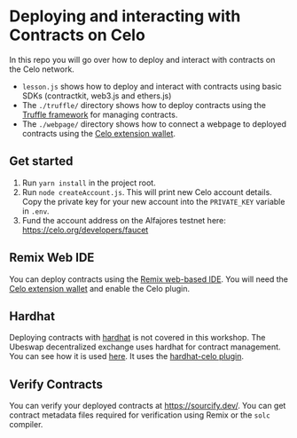 # Deploying and interacting with Contracts on Celo

In this repo you will go over how to deploy and interact with contracts on the Celo network.

- `lesson.js` shows how to deploy and interact with contracts using basic SDKs (contractkit, web3.js and ethers.js)
- The `./truffle/` directory shows how to deploy contracts using the [Truffle framework](https://www.trufflesuite.com/truffle) for managing contracts.
- The `./webpage/` directory shows how to connect a webpage to deployed contracts using the [Celo extension wallet](https://chrome.google.com/webstore/detail/celoextensionwallet/kkilomkmpmkbdnfelcpgckmpcaemjcdh).

## Get started

1. Run `yarn install` in the project root.
2. Run `node createAccount.js`. This will print new Celo account details. Copy the private key for your new account into the `PRIVATE_KEY` variable in `.env`.
3. Fund the account address on the Alfajores testnet here: https://celo.org/developers/faucet

## Remix Web IDE

You can deploy contracts using the [Remix web-based IDE](https://remix.ethereum.org/). You will need the [Celo extension wallet](https://chrome.google.com/webstore/detail/celoextensionwallet/kkilomkmpmkbdnfelcpgckmpcaemjcdh) and enable the Celo plugin.

## Hardhat

Deploying contracts with [hardhat](https://hardhat.org/) is not covered in this workshop. The Ubeswap decentralized exchange uses hardhat for contract management. You can see how it is used [here](https://github.com/Ubeswap/ubeswap). It uses the [hardhat-celo plugin](https://github.com/Ubeswap/hardhat-celo).
## Verify Contracts

You can verify your deployed contracts at https://sourcify.dev/. You can get contract metadata files required for verification using Remix or the `solc` compiler.
